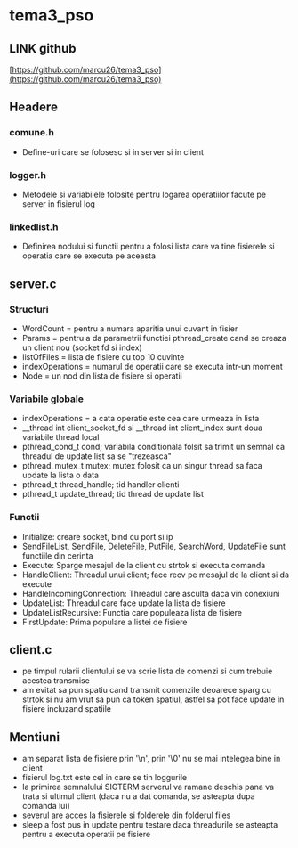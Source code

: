 # tema3_pso



## LINK github

[https://github.com/marcu26/tema3_pso](https://github.com/marcu26/tema3_pso)

## Headere

### comune.h

- Define-uri care se folosesc si in server si in client

### logger.h

- Metodele si variabilele folosite pentru logarea operatiilor facute pe server in fisierul log

### linkedlist.h

- Definirea nodului si functii pentru a folosi lista care va tine fisierele si operatia care se executa pe aceasta

## server.c

### Structuri

- WordCount = pentru a numara aparitia unui cuvant in fisier
- Params = pentru a da parametrii functiei pthread_create cand se creaza un client nou (socket fd si index)
- listOfFiles = lista de fisiere cu top 10 cuvinte
- indexOperations = numarul de operatii care se executa intr-un moment
- Node = un nod din lista de fisiere si operatii

### Variabile globale

- indexOperations = a cata operatie este cea care urmeaza in lista
- __thread int client\_socket\_fd si __thread int client_index sunt doua variabile thread local 
- pthread\_cond\_t cond; variabila conditionala folsit sa trimit un semnal ca threadul de update list sa se "trezeasca"
- pthread\_mutex\_t mutex; mutex folosit ca un singur thread sa faca update la lista o data
- pthread\_t thread_handle; tid handler clienti  
- pthread\_t update_thread; tid thread de update list


### Functii

- Initialize: creare socket, bind cu port si ip
- SendFileList, SendFile, DeleteFile, PutFile, SearchWord, UpdateFile sunt functiile din cerinta
- Execute: Sparge mesajul de la client cu strtok si executa comanda
- HandleClient: Threadul unui client; face recv pe mesajul de la client si da execute
- HandleIncomingConnection: Threadul care asculta daca vin conexiuni
- UpdateList: Threadul care face update la lista de fisiere
- UpdateListRecursive: Functia care populeaza lista de fisiere
- FirstUpdate: Prima populare a listei de fisiere

## client.c

- pe timpul rularii clientului se va scrie lista de comenzi si cum trebuie acestea transmise
- am evitat sa pun spatiu cand transmit comenzile deoarece sparg cu strtok si nu am vrut sa pun ca token spatiul, astfel sa pot face update in fisiere incluzand spatiile 

## Mentiuni

- am separat lista de fisiere prin '\n', prin '\0' nu se mai intelegea bine in client
- fisierul log.txt este cel in care se tin loggurile
- la primirea semnalului SIGTERM serverul va ramane deschis pana va trata si ultimul client (daca nu a dat comanda, se asteapta dupa comanda lui)
- severul are acces la fisierele si folderele din folderul files
- sleep a fost pus in update pentru testare daca threadurile se asteapta pentru a executa operatii pe fisiere
